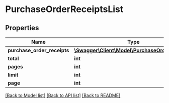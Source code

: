 # PurchaseOrderReceiptsList

## Properties
Name | Type | Description | Notes
------------ | ------------- | ------------- | -------------
**purchase_order_receipts** | [**\Swagger\Client\Model\PurchaseOrderReceipt[]**](PurchaseOrderReceipt.md) |  | [optional] 
**total** | **int** |  | [optional] 
**pages** | **int** |  | [optional] 
**limit** | **int** |  | [optional] 
**page** | **int** |  | [optional] 

[[Back to Model list]](../README.md#documentation-for-models) [[Back to API list]](../README.md#documentation-for-api-endpoints) [[Back to README]](../README.md)


